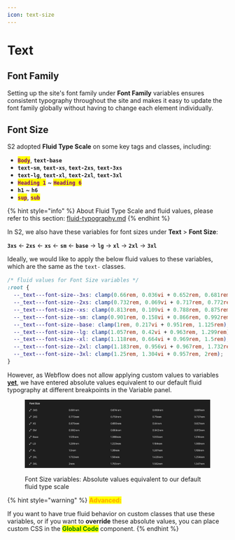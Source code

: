 ```yaml
---
icon: text-size
---
```


# Text

## Font Family

Setting up the site's font family under **Font Family** variables ensures consistent typography throughout the site and makes it easy to update the font family globally without having to change each element individually.



## Font Size

S2 adopted **Fluid Type Scale** on some key tags and classes, including:

* <mark style="color:purple;">**`Body`**</mark>, **`text-base`**
* **`text-sm`**, **`text-xs`**, **`text-2xs`**, **`text-3xs`**
* **`text-lg`**, **`text-xl`**, **`text-2xl`**, **`text-3xl`**
* <mark style="color:purple;">**`Heading 1`**</mark> \~ <mark style="color:purple;">**`Heading 6`**</mark>
* **`h1`** \~ **`h6`**
* <mark style="color:purple;">**`sup`**</mark>, <mark style="color:purple;">**`sub`**</mark>&#x20;

{% hint style="info" %}
About Fluid Type Scale and fluid values, please refer to this section: [fluid-typography.md](../basic-concepts/fluid-typography.md "mention")
{% endhint %}

In S2, we also have these variables for font sizes under **Text** > **Font Size**:

**`3xs`** ← **`2xs`** ← **`xs`** ← **`sm`** ← **`base`** → **`lg`** → **`xl`** → **`2xl`** → **`3xl`**&#x20;

Ideally, we would like to apply the below fluid values to these variables, which are the same as the `text-` classes.

```css
/* fluid values for Font Size variables */
:root {
  --_text---font-size--3xs: clamp(0.66rem, 0.036vi + 0.652rem, 0.681rem);
  --_text---font-size--2xs: clamp(0.732rem, 0.069vi + 0.717rem, 0.772rem);
  --_text---font-size--xs: clamp(0.813rem, 0.109vi + 0.788rem, 0.875rem);
  --_text---font-size--sm: clamp(0.901rem, 0.158vi + 0.866rem, 0.992rem);
  --_text---font-size--base: clamp(1rem, 0.217vi + 0.951rem, 1.125rem);
  --_text---font-size--lg: clamp(1.057rem, 0.42vi + 0.963rem, 1.299rem);
  --_text---font-size--xl: clamp(1.118rem, 0.664vi + 0.969rem, 1.5rem);
  --_text---font-size--2xl: clamp(1.183rem, 0.956vi + 0.967rem, 1.732rem);
  --_text---font-size--3xl: clamp(1.25rem, 1.304vi + 0.957rem, 2rem);
}
```

However, as Webflow does not allow applying custom values to variables [**yet**](https://x.com/leinwand/status/1898901668483485730), we have entered absolute values equivalent to our default fluid typography at different breakpoints in the Variable panel.

<figure><img src="../../.gitbook/assets/Screenshot 2025-03-12 14.54.30.png" alt=""><figcaption><p>Font Size variables: Absolute values equivalent to our default fluid type scale</p></figcaption></figure>

{% hint style="warning" %}
<mark style="color:orange;">**Advanced:**</mark>

If you want to have true fluid behavior on custom classes that use these variables, or if you want to **override** these absolute values, you can place custom CSS in the <mark style="color:green;">**Global Code**</mark> component.
{% endhint %}




